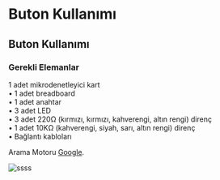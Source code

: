 # Buton Kullanımı
## Buton Kullanımı
### Gerekli Elemanlar

 1 adet mikrodenetleyici kart</br>
• 1 adet breadboard</br>
• 1 adet anahtar</br>
• 3 adet LED</br>
• 3 adet 220Ω (kırmızı, kırmızı, kahverengi, altın rengi) direnç</br>
• 1 adet 10KΩ (kahverengi, siyah, sarı, altın rengi) direnç</br>
• Bağlantı kabloları</br>





Arama Motoru [Google](https://www.google.com.tr/).

![ssss](https://user-images.githubusercontent.com/114821107/198946989-c20ca71a-baaf-4c3c-aa04-831f3df28988.PNG)
